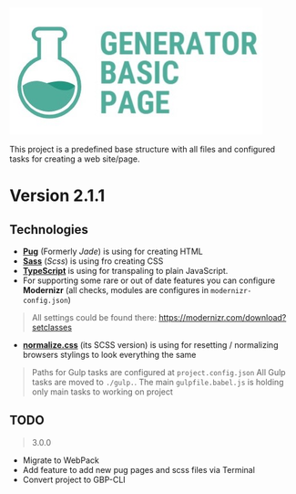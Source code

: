 ![](./logo.jpg)

This project is a predefined base structure with all files and configured tasks for creating a web site/page.

# Version 2.1.1

## Technologies

- **[Pug](https://pugjs.org/api/getting-started.html)** (Formerly *Jade*) is using for creating HTML
- **[Sass](https://sass-scss.ru/)** (*Scss*) is using fro creating CSS
- **[TypeScript](http://www.typescriptlang.org/index.html)** is using for transpaling to plain JavaScript.
- For supporting some rare or out of date features you can configure **Modernizr** (all checks, modules are configures in `modernizr-config.json`)
> All settings could be found there: https://modernizr.com/download?setclasses

- **[normalize.css](https://necolas.github.io/normalize.css/)** (its SCSS version) is using for resetting / normalizing browsers stylings to look everything the same

> Paths for Gulp tasks are configured at `project.config.json`
> All Gulp tasks are moved to `./gulp.`. The main `gulpfile.babel.js` is holding only main tasks to working on project

## TODO

> 3.0.0

- Migrate to WebPack
- Add feature to add new pug pages and scss files via Terminal
- Convert project to GBP-CLI
